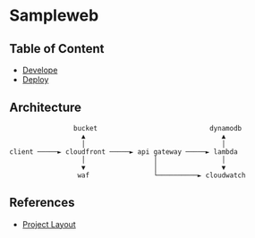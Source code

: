 # Sampleweb

## Table of Content
- [Develope](docs/DEVELOP.md)
- [Deploy](docs/DEPLOY.md)

## Architecture
```
                bucket                            dynamodb
                  ▲                                  ▲
                  │                                  │
client ─────► cloudfront ─────► api gateway ─────► lambda
                  │                 │                │
                  ▼                 │                ▼
                 waf                └──────────► cloudwatch
```

## References
- [Project Layout](https://github.com/golang-standards/project-layout)
